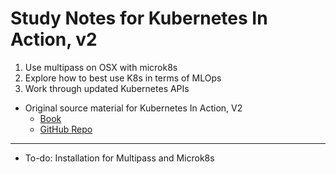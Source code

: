 # Study Notes for Kubernetes In Action, v2

1. Use multipass on OSX with microk8s
2. Explore how to best use K8s in terms of MLOps
3. Work through updated Kubernetes APIs

* Original source material for Kubernetes In Action, V2
	- [Book](https://www.manning.com/books/kubernetes-in-action-second-edition)
	- [GitHub Repo](https://github.com/luksa/kubernetes-in-action-2nd-edition)

------------

* To-do: Installation for Multipass and Microk8s
